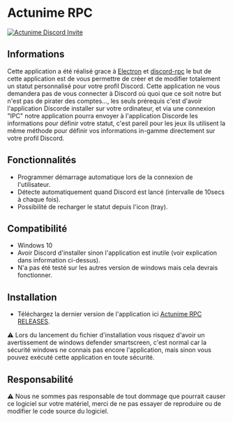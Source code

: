 # Actunime RPC
[![Actunime Discord Invite](https://img.shields.io/discord/940648714790400000?color=%237289DA&label=Discord&logo=discord&logoColor=white)](https://discord.gg/uQzXRbvMKq)

## Informations
Cette application a été réalisé grace à [Electron](https://www.electronjs.org/) et [discord-rpc](https://github.com/discord/discord-rpc) le but de cette application est de vous permettre de créer et de modifier totalement un statut personnalisé pour votre profil Discord. Cette application ne vous demandera pas de vous connecter à Discord où quoi que ce soit notre but n'est pas de pirater des comptes..., les seuls prérequis c'est d'avoir l'application Discorde installer sur votre ordinateur, et via une connexion "IPC" notre application pourra envoyer à l'application Discorde les informations pour définir votre statut, c'est pareil pour les jeux ils utilisent la même méthode pour définir vos informations in-gamme directement sur votre profil Discord.

## Fonctionnalités
* Programmer démarrage automatique lors de la connexion de l'utilisateur.
* Détecte automatiquement quand Discord est lancé (intervalle de 10secs à chaque fois).
* Possibilité de recharger le statut depuis l'icon (tray).

## Compatibilité
* Windows 10
* Avoir Discord d'installer sinon l'application est inutile (voir explication dans information ci-dessus).
* N'a pas été testé sur les autres version de windows mais cela devrais fonctionner.

## Installation
* Téléchargez la dernier version de l'application ici [Actunime RPC RELEASES](https://github.com/Actunime/Actunime-RPC-Application/releases).

:warning: Lors du lancement du fichier d'installation vous risquez d'avoir un avertissement de windows defender smartscreen, c'est normal car la sécurité windows ne connais pas encore l'application, mais sinon vous pouvez exécuté cette application en toute sécurité.

## Responsabilité

:warning: Nous ne sommes pas responsable de tout dommage que pourrait causer ce logiciel sur votre matériel, merci de ne pas essayer de reproduire ou de modifier le code source du logiciel.
